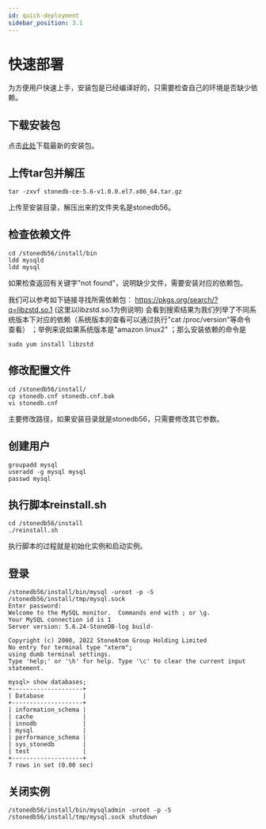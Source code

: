 ```yaml
---
id: quick-deployment
sidebar_position: 3.1
---
```


# 快速部署

为方便用户快速上手，安装包是已经编译好的，只需要检查自己的环境是否缺少依赖。

## 下载安装包
点击[此处](../download.md)下载最新的安装包。

## 上传tar包并解压
```shell
tar -zxvf stonedb-ce-5.6-v1.0.0.el7.x86_64.tar.gz
```
上传至安装目录，解压出来的文件夹名是stonedb56。
## 检查依赖文件
```shell
cd /stonedb56/install/bin
ldd mysqld
ldd mysql
```
如果检查返回有关键字"not found"，说明缺少文件，需要安装对应的依赖包。

我们可以参考如下链接寻找所需依赖包：
https://pkgs.org/search/?q=libzstd.so.1 (这里以libzstd.so.1为例说明)
会看到搜索结果为我们列举了不同系统版本下对应的依赖（系统版本的查看可以通过执行"cat /proc/version"等命令查看）
；举例来说如果系统版本是"amazon linux2" ；那么安装依赖的命令是
```shell
sudo yum install libzstd
```

## 修改配置文件
```shell
cd /stonedb56/install/
cp stonedb.cnf stonedb.cnf.bak
vi stonedb.cnf
```
主要修改路径，如果安装目录就是stonedb56，只需要修改其它参数。
## 创建用户
```shell
groupadd mysql
useradd -g mysql mysql
passwd mysql
```
## 执行脚本reinstall.sh
```shell
cd /stonedb56/install
./reinstall.sh
```
执行脚本的过程就是初始化实例和启动实例。
## 登录
```shell
/stonedb56/install/bin/mysql -uroot -p -S /stonedb56/install/tmp/mysql.sock 
Enter password: 
Welcome to the MySQL monitor.  Commands end with ; or \g.
Your MySQL connection id is 1
Server version: 5.6.24-StoneDB-log build-

Copyright (c) 2000, 2022 StoneAtom Group Holding Limited
No entry for terminal type "xterm";
using dumb terminal settings.
Type 'help;' or '\h' for help. Type '\c' to clear the current input statement.

mysql> show databases;
+--------------------+
| Database           |
+--------------------+
| information_schema |
| cache              |
| innodb             |
| mysql              |
| performance_schema |
| sys_stonedb        |
| test               |
+--------------------+
7 rows in set (0.00 sec)
```
## 关闭实例
```shell
/stonedb56/install/bin/mysqladmin -uroot -p -S /stonedb56/install/tmp/mysql.sock shutdown
```
